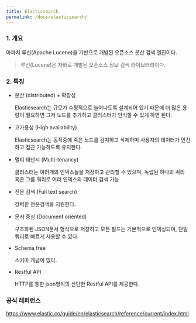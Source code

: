 ```yaml
---
title: Elasticsearch
permalink: /docs/elasticsearch/
---
```


### 1. 개요

아파치 루신(Apache Lucene)을 기반으로 개발된 오픈소스 분산 검색 엔진이다.

> 루신(Lucene)은 자바로 개발된 오픈소스 정보 검색 라이브러리이다.

### 2. 특징

- 분산 (distributed) + 확장성

  Elasticsearch는 규모가 수평적으로 늘어나도록 설계되어 있기 때문에 더 많은 용량이 필요하면 그저 노드를 추가하고 클러스터가 인식할 수 있게 하면 된다.

- 고가용성 (High availability)

  Elasticsearch는 동작중에 죽은 노드를 감지하고 삭제하며 사용자의 데이터가 안전하고 접근 가능하도록 유지한다.

- 멀티 태넌시 (Multi-tenancy)

  클러스터는 여러개의 인덱스들을 저장하고 관리할 수 있으며, 독립된 하나의 쿼리 혹은 그룹 쿼리로 여러 인덱스의 데이터 검색 가능

- 전문 검색 (Full text search)

  강력한 전문검색을 지원한다.

- 문서 중심 (Document oriented)

  구조화된 JSON문서 형식으로 저장하고 모든 필드는 기본적으로 인덱싱되며, 단일 쿼리로 빠르게 사용할 수 있다.

- Schema free

  스키마 개념이 없다.

- Restful API

  HTTP를 통한 json형식의 산단한 Restful API를 제공한다.

### 공식 레퍼런스

https://www.elastic.co/guide/en/elasticsearch/reference/current/index.html